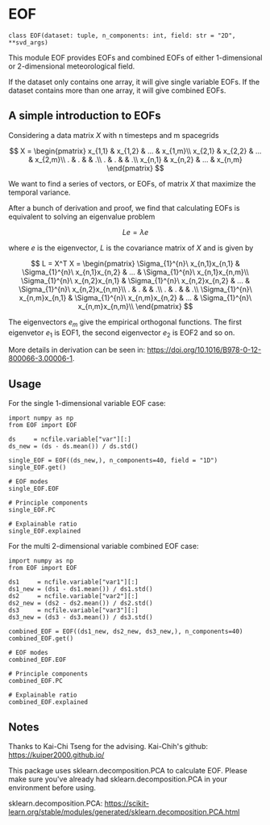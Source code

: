 # EOF
```
class EOF(dataset: tuple, n_components: int, field: str = "2D", **svd_args)
```
This module EOF provides EOFs and combined EOFs of either 1-dimensional or 2-dimensional meteorological field.

If the dataset only contains one array, it will give single variable EOFs. If the dataset contains more than one array, it will give combined EOFs.

## A simple introduction to EOFs
Considering a data matrix $X$ with n timesteps and m spacegrids

$$
X =
\begin{pmatrix}
x_{1,1} & x_{1,2} & ... & x_{1,m}\\
x_{2,1} & x_{2,2} & ... & x_{2,m}\\
. & . & & .\\
. & . & & .\\
x_{n,1} & x_{n,2} & ... & x_{n,m}
\end{pmatrix}
$$

We want to find a series of vectors, or EOFs, of matrix $X$ that maximize the temporal variance.

After a bunch of derivation and proof, we find that calculating EOFs is equivalent to solving an eigenvalue problem

$$
Le = \lambda e
$$

where $e$ is the eigenvector, $L$ is the covariance matrix of $X$ and is given by

$$
L = X^T X =
\begin{pmatrix}
\Sigma_{1}^{n}\ x_{n,1}x_{n,1} & \Sigma_{1}^{n}\ x_{n,1}x_{n,2} & ... & \Sigma_{1}^{n}\ x_{n,1}x_{n,m}\\
\Sigma_{1}^{n}\ x_{n,2}x_{n,1} & \Sigma_{1}^{n}\ x_{n,2}x_{n,2} & ... & \Sigma_{1}^{n}\ x_{n,2}x_{n,m}\\
. & . & & .\\
. & . & & .\\
\Sigma_{1}^{n}\ x_{n,m}x_{n,1} & \Sigma_{1}^{n}\ x_{n,m}x_{n,2} & ... & \Sigma_{1}^{n}\ x_{n,m}x_{n,m}\\
\end{pmatrix}
$$

The eigenvectors $e_m$ give the empirical orthogonal functions. The first eigenvetor $e_1$ is EOF1, the second eigenvector $e_2$ is EOF2 and so on.

More details in derivation can be seen in:
https://doi.org/10.1016/B978-0-12-800066-3.00006-1.

## Usage
For the single 1-dimensional variable EOF case:
```
import numpy as np
from EOF import EOF

ds     = ncfile.variable["var"][:]
ds_new = (ds - ds.mean()) / ds.std()

single_EOF = EOF((ds_new,), n_components=40, field = "1D")
single_EOF.get()

# EOF modes
single_EOF.EOF

# Principle components
single_EOF.PC

# Explainable ratio
single_EOF.explained
```

For the multi 2-dimensional variable combined EOF case:

```
import numpy as np
from EOF import EOF

ds1     = ncfile.variable["var1"][:]
ds1_new = (ds1 - ds1.mean()) / ds1.std()
ds2     = ncfile.variable["var2"][:]
ds2_new = (ds2 - ds2.mean()) / ds2.std()
ds3     = ncfile.variable["var3"][:]
ds3_new = (ds3 - ds3.mean()) / ds3.std()

combined_EOF = EOF((ds1_new, ds2_new, ds3_new,), n_components=40)
combined_EOF.get()

# EOF modes
combined_EOF.EOF

# Principle components
combined_EOF.PC

# Explainable ratio
combined_EOF.explained
```

## Notes
Thanks to Kai-Chi Tseng for the advising.
Kai-Chih's github: https://kuiper2000.github.io/

This package uses sklearn.decomposition.PCA to calculate EOF. Please make sure you've already had sklearn.decomposition.PCA in your environment before using.

sklearn.decomposition.PCA: https://scikit-learn.org/stable/modules/generated/sklearn.decomposition.PCA.html
